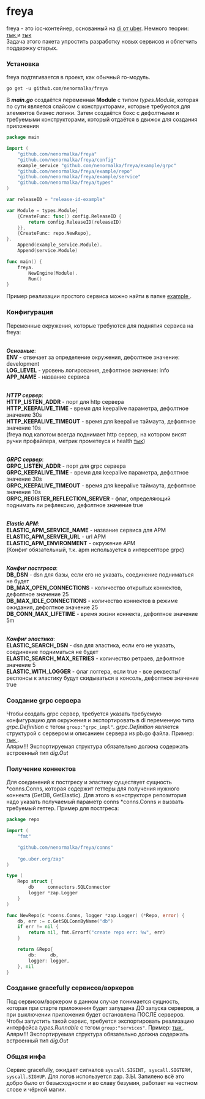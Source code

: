 # freya

<p> 
freya - это ioc-контейнер, основанный на <a href="https://github.com/uber-go/dig"> di от uber</a>.
Немного теории: 
<a href="https://habr.com/ru/post/321344/"> тык </a> и
<a href="https://habr.com/ru/post/131993/"> тык </a>
<br>
Задача этого пакета упростить разработку новых сервисов и облегчить поддержку старых.

</p>

<p>

### Установка

freya подтягивается в проект, как обычный го-модуль.

```shell
go get -u github.com/nenormalka/freya
```

В ***main.go*** создаётся переменная **Module** с типом *types.Module*, которая по сути является
слайсом с конструкторами, которые требуются для элементов бизнес логики. Затем создаётся бокс
с дефолтными и требуемыми конструкторами, который отдаётся в движок для создания
приложения

```go
package main

import (
    "github.com/nenormalka/freya"
    "github.com/nenormalka/freya/config"
    example_service "github.com/nenormalka/freya/example/grpc"
    "github.com/nenormalka/freya/example/repo"
    "github.com/nenormalka/freya/example/service"
    "github.com/nenormalka/freya/types"
)

var releaseID = "release-id-example"

var Module = types.Module{
    {CreateFunc: func() config.ReleaseID {
        return config.ReleaseID(releaseID)
    }},
    {CreateFunc: repo.NewRepo},
}.
    Append(example_service.Module).
    Append(service.Module)

func main() {
	freya.
		NewEngine(Module).
		Run()
}
```

Пример реализации простого сервиса можно найти в папке <a href="https://github.com/nenormalka/freya/-/blob/master/example/main.go"> example </a>.
</p>

<p>

### Конфигурация

Переменные окружения, которые требуются для поднятия сервиса на freya:
<br>
<br>

***Основные***:
<br>
**ENV** - отвечает за определение окружения, дефолтное значение: development<br>
**LOG_LEVEL** - уровень логирования, дефолтное значение: info<br>
**APP_NAME** - название сервиса
<br>
<br>

***HTTP сервер***:
<br>
**HTTP_LISTEN_ADDR** - порт для http сервера<br>
**HTTP_KEEPALIVE_TIME** - время для keepalive параметра, дефолтное значение 30s<br>
**HTTP_KEEPALIVE_TIMEOUT** - время для keepalive таймаута, дефолтное значение 10s <br>
(freya под капотом всегда поднимает http сервер, на котором висят ручки профайлера, метрик прометеуса и health [тык](https://github.com/nenormalka/freya/-/blob/master/http/server.go#L31))
<br>
<br>

***GRPC сервер***:
<br>
**GRPC_LISTEN_ADDR** - порт для grpc сервера<br>
**GRPC_KEEPALIVE_TIME** - время для keepalive параметра, дефолтное значение 30s<br>
**GRPC_KEEPALIVE_TIMEOUT** - время для keepalive таймаута, дефолтное значение 10s<br>
**GRPC_REGISTER_REFLECTION_SERVER** - флаг, определяющий поднимать ли рефлексию, дефолтное значение true
<br>
<br>

***Elastic APM***:
<br>
**ELASTIC_APM_SERVICE_NAME** - название сервиса для APM<br>
**ELASTIC_APM_SERVER_URL** - url APM<br>
**ELASTIC_APM_ENVIRONMENT** - окружение APM<br>
(Конфиг обязательный, т.к. apm используется в интерсепторе grpc)
<br>
<br>

***Конфиг постгреса***:
<br>
**DB_DSN** - dsn для базы, если его не указать, соединение подниматься не будет<br>
**DB_MAX_OPEN_CONNECTIONS** - количество открытых коннектов, дефолтное значение 25<br>
**DB_MAX_IDLE_CONNECTIONS** - количество коннектов в режиме ожидания, дефолтное значение 25<br>
**DB_CONN_MAX_LIFETIME** - время жизни коннекта, дефолтное значение 5m
<br>
<br>

***Конфиг эластика***:
<br>
**ELASTIC_SEARCH_DSN** - dsn для эластика, если его не указать, соединение подниматься не будет<br>
**ELASTIC_SEARCH_MAX_RETRIES** - количество ретраев, дефолтное значение 5<br>
**ELASTIC_WITH_LOGGER** - флаг логгера, если true - все реквесты/респонсы к эластику будут скидываться в консоль, дефолтное значение true<br>
</p>

<p>

### Создание grpc сервера

Чтобы создать grpc сервер, требуется указать требуемую конфигурацию для окружения и экспортировать в di 
переменную типа *grpc.Definition* с тегом `group:"grpc_impl"`. *grpc.Definition* является структурой 
с сервером и описанием сервера из pb.go файла. Пример: 
<a href="https://github.com/nenormalka/freya/-/blob/master/example/grpc/server.go#L22"> тык </a>.
<br>
Алярм!!! Экспортируемая структура обязательно должна содержать встроенный тип *dig.Out*

</p>

<p>

### Получение коннектов

Для соединений к постгресу и эластику существует сущность *conns.Conns, которая содержит геттеры
для получения нужного коннекта (GetDB, GetElastic). Для этого в конструкторе репозитория надо указать получаемый параметр
conns *conns.Conns и вызвать требуемый геттер. Пример для постгреса:

```go
package repo

import (
    "fmt"

    "github.com/nenormalka/freya/conns"
	
    "go.uber.org/zap"
)

type (
    Repo struct {
        db     connectors.SQLConnector
        logger *zap.Logger
    }
)

func NewRepo(c *conns.Conns, logger *zap.Logger) (*Repo, error) {
	db, err := c.GetSQLConnByName("db")
	if err != nil {
		return nil, fmt.Errorf("create repo err: %w", err)
	}

	return &Repo{
		db:     db,
		logger: logger,
	}, nil
}
```

</p>

<p>

### Создание gracefully сервисов/воркеров

Под сервисом/воркером в данном случае понимается сущность, которая при старте приложения будет запущена
ДО запуска серверов, а при выключении приложения будет остановлена ПОСЛЕ серверов. Чтобы запустить 
такой сервис, требуется экспортировать реализацию интерфейса *types.Runnable* с тегом `group:"services"`. 
Пример: <a href="https://github.com/nenormalka/freya/-/blob/master/example/service/service.go"> тык </a>.
<br>
Алярм!!! Экспортируемая структура обязательно должна содержать встроенный тип *dig.Out*

</p>

<p>

### Общая инфа

Сервис gracefully, ожидает сигналов `syscall.SIGINT, syscall.SIGTERM, syscall.SIGHUP`. Для логов 
используется zap.
З.Ы. Запилено всё это добро было от безысходности и во славу безумия, работает на честном
слове и чёрной магии.

</p>

